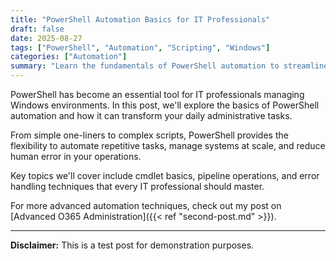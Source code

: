 ```yaml
---
title: "PowerShell Automation Basics for IT Professionals"
draft: false
date: 2025-08-27
tags: ["PowerShell", "Automation", "Scripting", "Windows"]
categories: ["Automation"]
summary: "Learn the fundamentals of PowerShell automation to streamline your IT operations"
---
```


PowerShell has become an essential tool for IT professionals managing Windows environments. In this post, we'll explore the basics of PowerShell automation and how it can transform your daily administrative tasks.

From simple one-liners to complex scripts, PowerShell provides the flexibility to automate repetitive tasks, manage systems at scale, and reduce human error in your operations.

Key topics we'll cover include cmdlet basics, pipeline operations, and error handling techniques that every IT professional should master.

For more advanced automation techniques, check out my post on [Advanced O365 Administration]({{< ref "second-post.md" >}}).

---

**Disclaimer:** This is a test post for demonstration purposes.
